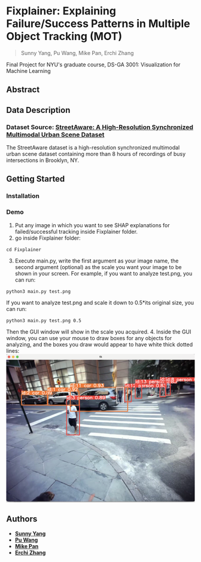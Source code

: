 # Fixplainer: Explaining Failure/Success Patterns in Multiple Object Tracking (MOT)
> Sunny Yang, Pu Wang, Mike Pan, Erchi Zhang

Final Project for NYU's graduate course, DS-GA 3001: Visualization for Machine Learning
## Abstract
## Data Description
### Dataset Source: [StreetAware: A High-Resolution Synchronized Multimodal Urban Scene Dataset](https://drive.google.com/drive/u/1/folders/1BPtiIF8gBOoZANAGkwDjJUYakpCUYHM1)
The StreetAware dataset is a high-resolution synchronized multimodal urban scene dataset containing more than 8 hours of recordings of busy intersections in Brooklyn, NY.
## Getting Started
### Installation
### Demo
1. Put any image in which you want to see SHAP explanations for failed/successful tracking inside Fixplainer folder.
2. go inside Fixplainer folder:
```
cd Fixplainer
```
3. Execute main.py, write the first argument as your image name, the second argument (optional) as the scale you want your image to be shown in your screen. For example, if you want to analyze test.png, you can run:
```
python3 main.py test.png
```
If you want to analyze test.png and scale it down to 0.5*its original size, you can run:
```
python3 main.py test.png 0.5
```
Then the GUI window will show in the scale you acquired.
4. Inside the GUI window, you can use your mouse to draw boxes for any objects for analyzing, and the boxes you draw would appear to have white thick dotted lines:
<img src="https://github.com/Archertakesitez/Fixplainer/blob/main/readme_sources/example1.png" alt="example1" width="700"/>
## Authors
- **[Sunny Yang](https://github.com/crimsonsunny22)**
- **[Pu Wang](https://github.com/Puw242)**
- **[Mike Pan](https://github.com/Leo10101010)**
- **[Erchi Zhang](https://github.com/Archertakesitez)**
